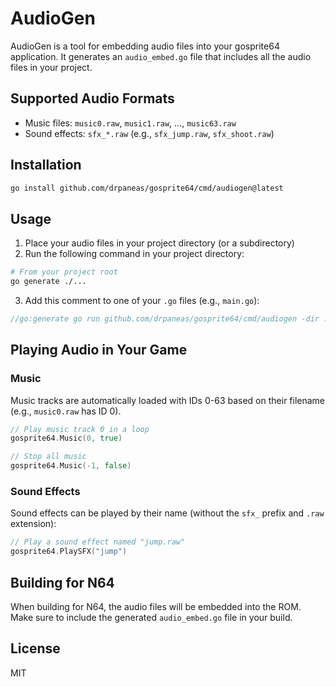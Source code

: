 # AudioGen

AudioGen is a tool for embedding audio files into your gosprite64 application. It generates an `audio_embed.go` file that includes all the audio files in your project.

## Supported Audio Formats

- Music files: `music0.raw`, `music1.raw`, ..., `music63.raw`
- Sound effects: `sfx_*.raw` (e.g., `sfx_jump.raw`, `sfx_shoot.raw`)

## Installation

```bash
go install github.com/drpaneas/gosprite64/cmd/audiogen@latest
```

## Usage

1. Place your audio files in your project directory (or a subdirectory)
2. Run the following command in your project directory:

```bash
# From your project root
go generate ./...
```

3. Add this comment to one of your `.go` files (e.g., `main.go`):

```go
//go:generate go run github.com/drpaneas/gosprite64/cmd/audiogen -dir .
```

## Playing Audio in Your Game

### Music

Music tracks are automatically loaded with IDs 0-63 based on their filename (e.g., `music0.raw` has ID 0).

```go
// Play music track 0 in a loop
gosprite64.Music(0, true)

// Stop all music
gosprite64.Music(-1, false)
```

### Sound Effects

Sound effects can be played by their name (without the `sfx_` prefix and `.raw` extension):

```go
// Play a sound effect named "jump.raw"
gosprite64.PlaySFX("jump")
```

## Building for N64

When building for N64, the audio files will be embedded into the ROM. Make sure to include the generated `audio_embed.go` file in your build.

## License

MIT
